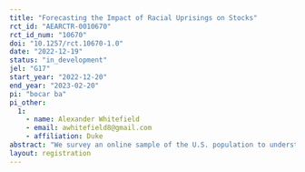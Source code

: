 ```yaml
---
title: "Forecasting the Impact of Racial Uprisings on Stocks"
rct_id: "AEARCTR-0010670"
rct_id_num: "10670"
doi: "10.1257/rct.10670-1.0"
date: "2022-12-19"
status: "in_development"
jel: "G17"
start_year: "2022-12-20"
end_year: "2023-02-20"
pi: "bocar ba"
pi_other:
  1:
    - name: Alexander Whitefield
    - email: awhitefield8@gmail.com
    - affiliation: Duke
abstract: "We survey an online sample of the U.S. population to understand their forecasts of the impact of social movements on stock prices. In an online survey experiment, we investigate how exposing respondents to narratives and products related to law enforcement impacts their forecast of stock prices and support for policy reform."
layout: registration
---
```


